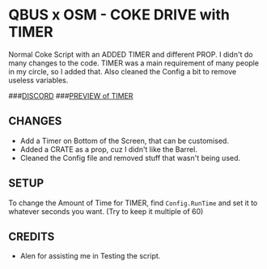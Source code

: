# QBUS x OSM - COKE DRIVE with TIMER
Normal Coke Script with an ADDED TIMER and different PROP. I didn't do many changes to the code. TIMER was a main requirement of many people in my circle, so I added that. Also cleaned the Config a bit to remove useless variables.

###[DISCORD](https://discord.gg/jrNxkpVaJU)
###[PREVIEW of TIMER](https://youtu.be/XfXyUD_gp6Q)

## CHANGES
- Add a Timer on Bottom of the Screen, that can be customised. 
- Added a CRATE as a prop, cuz I didn't like the Barrel.
- Cleaned the Config file and removed stuff that wasn't being used. 

## SETUP
To change the Amount of Time for TIMER, find `Config.RunTime` and set it to whatever seconds you want. (Try to keep it multiple of 60)

## CREDITS
- Alen for assisting me in Testing the script. 
